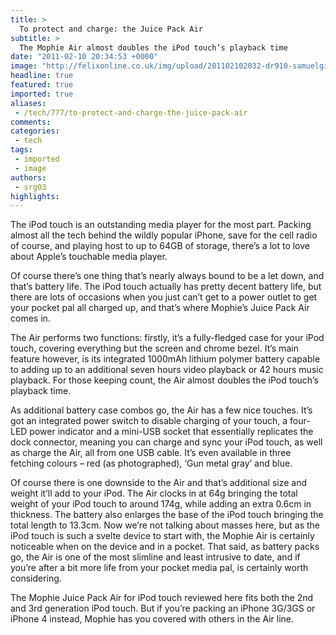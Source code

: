 ```yaml
---
title: >
  To protect and charge: the Juice Pack Air
subtitle: >
  The Mophie Air almost doubles the iPod touch’s playback time
date: "2011-02-10 20:34:53 +0000"
image: "http://felixonline.co.uk/img/upload/201102102032-dr910-samuelgi.jpg"
headline: true
featured: true
imported: true
aliases:
 - /tech/777/to-protect-and-charge-the-juice-pack-air
comments:
categories:
 - tech
tags:
 - imported
 - image
authors:
 - srg03
highlights:
---
```


The iPod touch is an outstanding media player for the most part. Packing almost all the tech behind the wildly popular iPhone, save for the cell radio of course, and playing host to up to 64GB of storage, there’s a lot to love about Apple’s touchable media player.

Of course there’s one thing that’s nearly always bound to be a let down, and that’s battery life. The iPod touch actually has pretty decent battery life, but there are lots of occasions when you just can’t get to a power outlet to get your pocket pal all charged up, and that’s where Mophie’s Juice Pack Air comes in.

The Air performs two functions: firstly, it’s a fully-fledged case for your iPod touch, covering everything but the screen and chrome bezel. It’s main feature however, is its integrated 1000mAh lithium polymer battery capable to adding up to an additional seven hours video playback or 42 hours music playback. For those keeping count, the Air almost doubles the iPod touch’s playback time.

As additional battery case combos go, the Air has a few nice touches. It’s got an integrated power switch to disable charging of your touch, a four-LED power indicator and a mini-USB socket that essentially replicates the dock connector, meaning you can charge and sync your iPod touch, as well as charge the Air, all from one USB cable. It’s even available in three fetching colours – red (as photographed), ‘Gun metal gray’ and blue.

Of course there is one downside to the Air and that’s additional size and weight it’ll add to your iPod. The Air clocks in at 64g bringing the total weight of your iPod touch to around 174g, while adding an extra 0.6cm in thickness. The battery also enlarges the base of the iPod touch bringing the total length to 13.3cm. Now we’re not talking about masses here, but as the iPod touch is such a svelte device to start with, the Mophie Air is certainly noticeable when on the device and in a pocket. That said, as battery packs go, the Air is one of the most slimline and least intrusive to date, and if you’re after a bit more life from your pocket media pal, is certainly worth considering.

The Mophie Juice Pack Air for iPod touch reviewed here fits both the 2nd and 3rd generation iPod touch. But if you’re packing an iPhone 3G/3GS or iPhone 4 instead, Mophie has you covered with others in the Air line.
